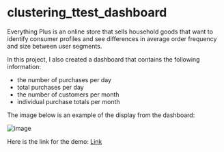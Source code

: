 # clustering_ttest_dashboard

Everything Plus is an online store that sells household goods that want to identify consumer profiles and see differences in average order frequency and size between user segments.

In this project, I also created a dashboard that contains the following information:
- the number of purchases per day
- total purchases per day
- the number of customers per month
- individual purchase totals per month

The image below is an example of the display from the dashboard:

![image](https://user-images.githubusercontent.com/66298675/235700622-2f08540b-b6ec-4441-9cd0-50bb30010b2c.png)

Here is the link for the demo: [Link](https://public.tableau.com/app/profile/daniel.soerjonoto/viz/E-CommerceDashboard_16829272932530/Dashboard1)

